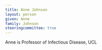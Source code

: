 ```yaml
---
title: Anne Johnson
layout: person
given: Anne
family: Johnson
steeringcommittee: true
---
```


Anne is Professor of Infectious Disease, UCL
